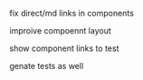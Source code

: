 fix direct/md links in components

improive compoennt layout

show component links to test

genate tests as well

